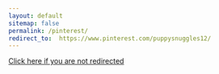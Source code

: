 ```yaml
---
layout: default
sitemap: false
permalink: /pinterest/
redirect_to:  https://www.pinterest.com/puppysnuggles12/
---
```


[Click here if you are not redirected](https://www.pinterest.com/puppysnuggles12/)

